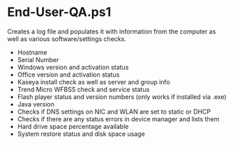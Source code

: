 # End-User-QA.ps1

Creates a log file and populates it with information from the computer as well as various software/settings checks.

* Hostname
* Serial Number
* Windows version and activation status
* Office version and activation status
* Kaseya install check as well as server and group info
* Trend Micro WFBSS check and service status
* Flash player status and version numbers (only works if installed via .exe)
* Java version
* Checks if DNS settings on NIC and WLAN are set to static or DHCP
* Checks if there are any status errors in device manager and lists them
* Hard drive space percentage available
* System restore status and disk space usage

